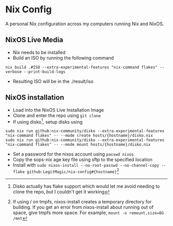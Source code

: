 # Nix Config

A personal Nix configuration across my computers running Nix and NixOS.

## NixOS Live Media
- Nix needs to be installed
- Build an ISO by running the following command
```
nix build .#ISO --extra-experimental-features "nix-command flakes" --verbose --print-build-logs
```
- Resulting ISO will be in the ./result/iso

## NixOS installation
- Load into the NixOS Live Installation Image
- Clone and enter the repo using `git clone`
- If using disko[^1], setup disks using
```
sudo nix run github:nix-community/disko --extra-experimental-features "nix-command flakes" -- --mode create hosts/{hostname}/disko.nix
sudo nix run github:nix-community/disko --extra-experimental-features "nix-command flakes" -- --mode mount hosts/{hostname}/disko.nix
```
- Set a password for the nixos account using `passwd nixos`
- Copy the sops-nix age key file using sftp to the specified location
- Install with `sudo nixos-install --no-root-passwd --no-channel-copy --flake github:LegitMagic/nix-config#{hostname}`[^2]

[^1]: Disko actually has flake support which would let me avoid needing to clone the repo, but I couldn't get it working
[^2]: If using / on tmpfs, nixos-install creates a temporary directory for building. If you get an error from nixos-install about running out of space, give tmpfs more space. For example, `mount -o remount,size=8G /mnt`
